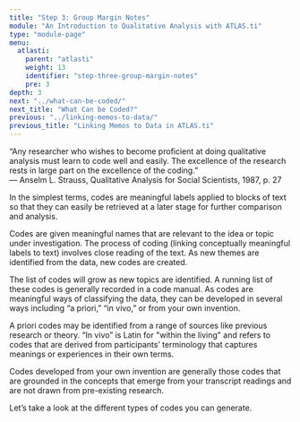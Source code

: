 ```yaml
---
title: "Step 3: Group Margin Notes"
module: "An Introduction to Qualitative Analysis with ATLAS.ti"
type: "module-page"
menu:
  atlasti:
    parent: "atlasti"
    weight: 13
    identifier: "step-three-group-margin-notes"
    pre: 3
depth: 3
next: "../what-can-be-coded/"
next_title: "What Can be Coded?"
previous: "../linking-memos-to-data/"
previous_title: "Linking Memos to Data in ATLAS.ti"
---
```


<div class="card bg-light mb-4">
  <div class="card-body">
    “Any researcher who wishes to become proficient at doing qualitative analysis must learn to code well and easily. The excellence of the research rests in large part on the excellence of the coding.”<br />
    — Anselm L. Strauss, Qualitative Analysis for Social Scientists, 1987, p. 27
  </div>
</div>

In the simplest terms, codes are meaningful labels applied to blocks of text so that they can easily be retrieved at a later stage for further comparison and analysis. 

Codes are given meaningful names that are relevant to the idea or topic under investigation. The process of coding (linking conceptually meaningful labels to text) involves close reading of the text. As new themes are identified from the data, new codes are created.

The list of codes will grow as new topics are identified. A running list of these codes is generally recorded in a code manual. As codes are meaningful ways of classifying the data, they can be developed in several ways including “a priori,” “in vivo,” or from your own invention. 

A priori codes may be identified from a range of sources like previous research or theory.  “In vivo” is Latin for "within the living" and refers to codes that are derived from participants’ terminology that captures meanings or experiences in their own terms. 

Codes developed from your own invention are generally those codes that are grounded in the concepts that emerge from your transcript readings and are not drawn from pre-existing research.  

Let’s take a look at the different types of codes you can generate.
